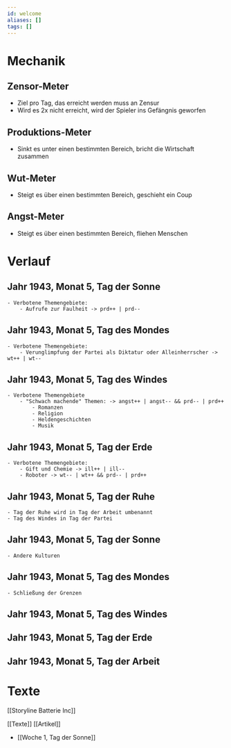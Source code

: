 ```yaml
---
id: welcome
aliases: []
tags: []
---
```


# Mechanik

## Zensor-Meter

- Ziel pro Tag, das erreicht werden muss an Zensur
- Wird es 2x nicht erreicht, wird der Spieler ins Gefängnis geworfen

## Produktions-Meter

- Sinkt es unter einen bestimmten Bereich, bricht die Wirtschaft zusammen

## Wut-Meter

- Steigt es über einen bestimmten Bereich, geschieht ein Coup

## Angst-Meter

- Steigt es über einen bestimmten Bereich, fliehen Menschen


# Verlauf

## Jahr 1943, Monat 5, Tag der Sonne
    - Verbotene Themengebiete:
        - Aufrufe zur Faulheit -> prd++ | prd--

## Jahr 1943, Monat 5, Tag des Mondes
    - Verbotene Themengebiete:
        - Verunglimpfung der Partei als Diktatur oder Alleinherrscher -> wt++ | wt--

## Jahr 1943, Monat 5, Tag des Windes
    - Verbotene Themengebiete
        - "Schwach machende" Themen: -> angst++ | angst-- && prd-- | prd++
            - Romanzen
            - Religion
            - Heldengeschichten
            - Musik

## Jahr 1943, Monat 5, Tag der Erde
    - Verbotene Themengebiete:
        - Gift und Chemie -> ill++ | ill--
        - Roboter -> wt-- | wt++ && prd-- | prd++

## Jahr 1943, Monat 5, Tag der Ruhe
    - Tag der Ruhe wird in Tag der Arbeit umbenannt
    - Tag des Windes in Tag der Partei

## Jahr 1943, Monat 5, Tag der Sonne
    - Andere Kulturen

## Jahr 1943, Monat 5, Tag des Mondes
    - Schließung der Grenzen

## Jahr 1943, Monat 5, Tag des Windes
## Jahr 1943, Monat 5, Tag der Erde
## Jahr 1943, Monat 5, Tag der Arbeit 


# Texte


[[Storyline Batterie Inc]]

[[Texte]]
[[Artikel]]

- [[Woche 1, Tag der Sonne]]
